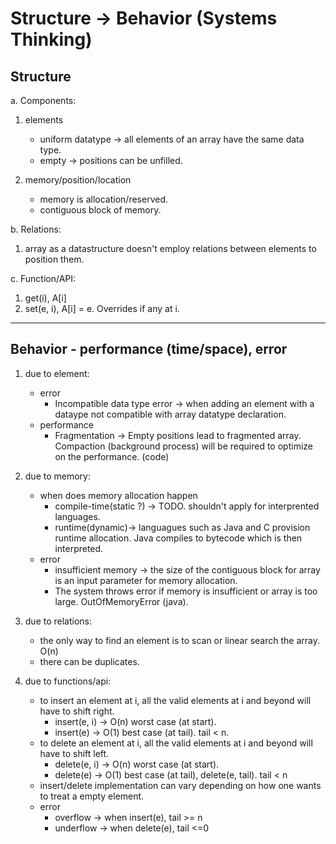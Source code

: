 # Structure -> Behavior (Systems Thinking)
## Structure

a. Components:
  1. elements
      * uniform datatype -> all elements of an array have the same data type.
      * empty -> positions can be unfilled.
    

  2. memory/position/location
      * memory is allocation/reserved.
      * contiguous block of memory.

b. Relations:
  1. array as a datastructure doesn't employ relations between elements to position them.

c. Function/API:
  1. get(i), A[i]
  2. set(e, i), A[i] = e. Overrides if any at i.

---

## Behavior - performance (time/space), error

1. due to element:
    * error
      + Incompatible data type error -> when adding an element with a dataype not compatible with array datatype declaration.
    * performance
      + Fragmentation -> Empty positions lead to fragmented array. 
          Compaction (background process) will be required to optimize on the performance. (code)

3. due to memory:
    * when does memory allocation happen
      + compile-time(static ?) -> TODO. shouldn't apply for interprented languages.
      + runtime(dynamic)-> languagues such as Java and C provision runtime allocation. Java compiles to bytecode which is then interpreted.
    * error
      + insufficient memory -> the size of the contiguous block for array is an input parameter for memory allocation.
      + The system throws error if memory is insufficient or array is too large. OutOfMemoryError (java).

4. due to relations:
    * the only way to find an element is to scan or linear search the array. O(n)
    * there can be duplicates.

5. due to functions/api:
    * to insert an element at i, all the valid elements at i and beyond will have to shift right.
      + insert(e, i) -> O(n) worst case (at start).
      + insert(e) -> O(1) best case (at tail). tail < n.
    * to delete an element at i, all the valid elements at i and beyond will have to shift left.
      + delete(e, i) -> O(n) worst case (at start).
      + delete(e) -> O(1) best case (at tail), delete(e, tail). tail < n
    * insert/delete implementation can vary depending on how one wants to treat a empty element.
    * error
      + overflow -> when insert(e), tail >= n
      + underflow -> when delete(e), tail <=0
